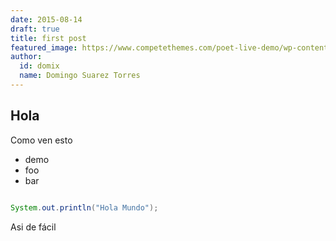 ```yaml
---
date: 2015-08-14
draft: true
title: first post
featured_image: https://www.competethemes.com/poet-live-demo/wp-content/uploads/sites/44/2015/01/river-market.jpg
author:
  id: domix
  name: Domingo Suarez Torres
---
```


## Hola

Como ven esto

* demo
* foo
* bar 

```java

System.out.println("Hola Mundo");
```

Asi de fácil
